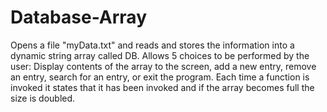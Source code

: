 # Database-Array
Opens a file "myData.txt" and reads and stores the information into a dynamic string array called DB. Allows 5 choices to be performed by the user: Display contents of the array to the screen, add a new entry, remove an entry, search for an entry,  or exit the program. Each time a function is invoked it states that it has been invoked and if the array becomes full the size is doubled.
